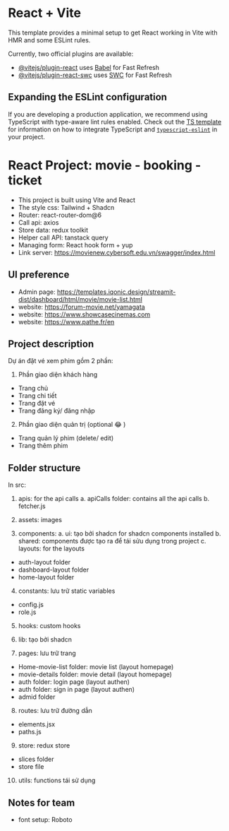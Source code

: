 # React + Vite

This template provides a minimal setup to get React working in Vite with HMR and some ESLint rules.

Currently, two official plugins are available:

- [@vitejs/plugin-react](https://github.com/vitejs/vite-plugin-react/blob/main/packages/plugin-react) uses [Babel](https://babeljs.io/) for Fast Refresh
- [@vitejs/plugin-react-swc](https://github.com/vitejs/vite-plugin-react/blob/main/packages/plugin-react-swc) uses [SWC](https://swc.rs/) for Fast Refresh

## Expanding the ESLint configuration

If you are developing a production application, we recommend using TypeScript with type-aware lint rules enabled. Check out the [TS template](https://github.com/vitejs/vite/tree/main/packages/create-vite/template-react-ts) for information on how to integrate TypeScript and [`typescript-eslint`](https://typescript-eslint.io) in your project.


# React Project: movie - booking - ticket
- This project is built using Vite and React
- The style css: Tailwind + Shadcn
- Router: react-router-dom@6
- Call api: axios
- Store data: redux toolkit
- Helper call API: tanstack query
- Managing form: React hook form + yup
- Link server: https://movienew.cybersoft.edu.vn/swagger/index.html

## UI preference
- Admin page: https://templates.iqonic.design/streamit-dist/dashboard/html/movie/movie-list.html
- website: https://forum-movie.net/yamagata
- website: https://www.showcasecinemas.com
- website: https://www.pathe.fr/en


## Project description
Dự án đặt vé xem phim gồm 2 phần:
1. Phần giao diện khách hàng
- Trang chủ 
- Trang chi tiết
- Trang đặt vé
- Trang đăng ký/ đăng nhập
2. Phần giao diện quản trị (optional 😂 )
- Trang quản lý phim (delete/ edit)
- Trang thêm phim

## Folder structure
In src:
1. apis: for the api calls
a. apiCalls folder: contains all the api calls
b. fetcher.js

2. assets: images

3. components:
a. ui: tạo bởi shadcn for shadcn components installed
b. shared: components được tạo ra để tái sửu dụng trong project
c. layouts: for the layouts
+ auth-layout folder
+ dashboard-layout folder
+ home-layout folder

4. constants: lưu trữ static variables 
+ config.js
+ role.js

5. hooks: custom hooks

6. lib: tạo bởi shadcn

7. pages: lưu trữ trang
+ Home-movie-list folder: movie list (layout homepage)
+ movie-details folder: movie detail (layout homepage)
+ auth folder: login page (layout authen)
+ auth folder: sign in page (layout authen)
+ admid folder

8. routes: lưu trữ đường dẫn
+ elements.jsx
+ paths.js

9. store: redux store
+ slices folder
+ store file

10. utils: functions tái sử dụng


## Notes for team
- font setup: Roboto
